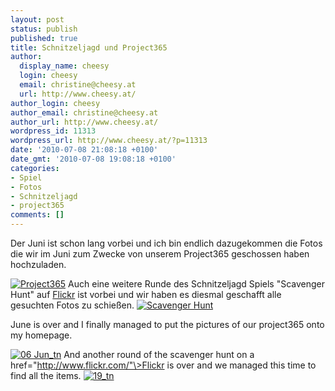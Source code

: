 ```yaml
---
layout: post
status: publish
published: true
title: Schnitzeljagd und Project365
author:
  display_name: cheesy
  login: cheesy
  email: christine@cheesy.at
  url: http://www.cheesy.at/
author_login: cheesy
author_email: christine@cheesy.at
author_url: http://www.cheesy.at/
wordpress_id: 11313
wordpress_url: http://www.cheesy.at/?p=11313
date: '2010-07-08 21:08:18 +0100'
date_gmt: '2010-07-08 19:08:18 +0100'
categories:
- Spiel
- Fotos
- Schnitzeljagd
- project365
comments: []
---
```

<!--:de-->Der Juni ist schon lang vorbei und ich bin endlich dazugekommen die Fotos die wir im Juni zum Zwecke von unserem Project365 geschossen haben hochzuladen.
[![](http://www.cheesy.at/wp-content/uploads/2010/07/schnitzeljagd-und-project365/06-Jun_tn.jpg "Project365")](http://www.cheesy.at/photos/spiele/project365-2010/06-juni/)
Auch eine weitere Runde des Schnitzeljagd Spiels "Scavenger Hunt" auf [Flickr](http://www.flickr.com/) ist vorbei und wir haben es diesmal geschafft alle gesuchten Fotos zu schießen.
[![](http://www.cheesy.at/wp-content/uploads/2010/07/schnitzeljagd-und-project365/19_tn.jpg "Scavenger Hunt")](http://www.cheesy.at/photos/spiele/scavenger-hunt/scavenger-hunt-19/)
<!--:--><!--:en-->June is over and I finally managed to put the pictures of our project365 onto my homepage.
[![](http://www.cheesy.at/wp-content/uploads/2010/07/schnitzeljagd-und-project365/06-Jun_tn.jpg "06 Jun\_tn")](http://www.cheesy.at/photos/spiele/project365-2010/06-juni/)
And another round of the scavenger hunt on a href="http://www.flickr.com/"\>Flickr is over and we managed this time to find all the items.
[![](http://www.cheesy.at/wp-content/uploads/2010/07/schnitzeljagd-und-project365/19_tn.jpg "19\_tn")](http://www.cheesy.at/photos/spiele/scavenger-hunt/scavenger-hunt-19/)
<!--:-->
